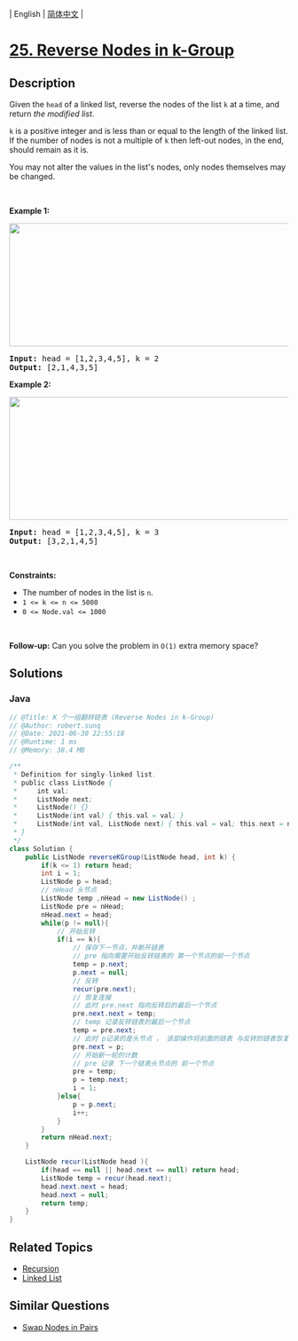 
| English | [简体中文](README.md) |

# [25. Reverse Nodes in k-Group](https://leetcode.cn//problems/reverse-nodes-in-k-group/)

## Description

<p>Given the <code>head</code> of a linked list, reverse the nodes of the list <code>k</code> at a time, and return <em>the modified list</em>.</p>

<p><code>k</code> is a positive integer and is less than or equal to the length of the linked list. If the number of nodes is not a multiple of <code>k</code> then left-out nodes, in the end, should remain as it is.</p>

<p>You may not alter the values in the list&#39;s nodes, only nodes themselves may be changed.</p>

<p>&nbsp;</p>
<p><strong class="example">Example 1:</strong></p>
<img alt="" src="https://assets.leetcode.com/uploads/2020/10/03/reverse_ex1.jpg" style="width: 542px; height: 222px;" />
<pre>
<strong>Input:</strong> head = [1,2,3,4,5], k = 2
<strong>Output:</strong> [2,1,4,3,5]
</pre>

<p><strong class="example">Example 2:</strong></p>
<img alt="" src="https://assets.leetcode.com/uploads/2020/10/03/reverse_ex2.jpg" style="width: 542px; height: 222px;" />
<pre>
<strong>Input:</strong> head = [1,2,3,4,5], k = 3
<strong>Output:</strong> [3,2,1,4,5]
</pre>

<p>&nbsp;</p>
<p><strong>Constraints:</strong></p>

<ul>
	<li>The number of nodes in the list is <code>n</code>.</li>
	<li><code>1 &lt;= k &lt;= n &lt;= 5000</code></li>
	<li><code>0 &lt;= Node.val &lt;= 1000</code></li>
</ul>

<p>&nbsp;</p>
<p><strong>Follow-up:</strong> Can you solve the problem in <code>O(1)</code> extra memory space?</p>


## Solutions


### Java

```Java
// @Title: K 个一组翻转链表 (Reverse Nodes in k-Group)
// @Author: robert.sunq
// @Date: 2021-06-30 22:55:18
// @Runtime: 1 ms
// @Memory: 38.4 MB

/**
 * Definition for singly-linked list.
 * public class ListNode {
 *     int val;
 *     ListNode next;
 *     ListNode() {}
 *     ListNode(int val) { this.val = val; }
 *     ListNode(int val, ListNode next) { this.val = val; this.next = next; }
 * }
 */
class Solution {
    public ListNode reverseKGroup(ListNode head, int k) {
        if(k <= 1) return head;
        int i = 1;
        ListNode p = head;
        // nHead 头节点
        ListNode temp ,nHead = new ListNode() ;
        ListNode pre = nHead;
        nHead.next = head;
        while(p != null){
            // 开始反转
            if(i == k){
                // 保存下一节点，并断开链表
                // pre 指向需要开始反转链表的 第一个节点的前一个节点
                temp = p.next;
                p.next = null;
                // 反转
                recur(pre.next);
                // 恢复连接
                // 此时 pre.next 指向反转后的最后一个节点
                pre.next.next = temp;
                // temp 记录反转链表的最后一个节点
                temp = pre.next;
                // 此时 p记录的是头节点 ， 该部操作将前面的链表 与反转的链表恢复链接关系
                pre.next = p;
                // 开始新一轮的计数
                // pre 记录 下一个链表头节点的 前一个节点
                pre = temp;
                p = temp.next;
                i = 1;
            }else{
                p = p.next;
                i++;
            }
        } 
        return nHead.next;
    }

    ListNode recur(ListNode head ){
        if(head == null || head.next == null) return head;
        ListNode temp = recur(head.next);
        head.next.next = head;
        head.next = null;
        return temp;
    }
}
```



## Related Topics

- [Recursion](https://leetcode.cn//tag/recursion)
- [Linked List](https://leetcode.cn//tag/linked-list)

## Similar Questions

- [Swap Nodes in Pairs](../swap-nodes-in-pairs/README_EN.md)
